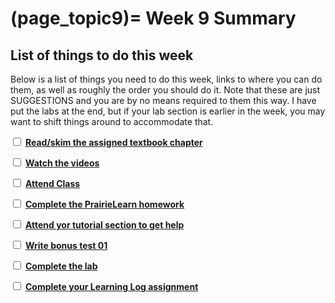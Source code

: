 (page_topic9)=
Week 9 Summary
=======================

## List of things to do this week

Below is a list of things you need to do this week, links to where you can do them, as well as roughly the order you should do it.
Note that these are just SUGGESTIONS and you are by no means required to them this way. 
I have put the labs at the end, but if your lab section is earlier in the week, you may want to shift things around to accommodate that.

<label><input type="checkbox" id="week09_task1" class="box"> [**Read/skim the assigned textbook chapter**](./readings.md)</input></label>

<label><input type="checkbox" id="week09_task2" class="box"> [**Watch the videos**](./videos.md) </input></label>

<label><input type="checkbox" id="week0X_task3" class="box"> [**Attend Class**](./classes.md)</input></label>

<label><input type="checkbox" id="week09_task3" class="box"> [**Complete the PrairieLearn homework**](./homework.md) </input></label>

<label><input type="checkbox" id="week09_task4" class="box"> [**Attend yor tutorial section to get help**](https://canvas.ubc.ca/courses/81870/external_tools/5284) </input></label>

<label><input type="checkbox" id="week09_task5" class="box"> [**Write bonus test 01**](./test.md) </input></label>

<label><input type="checkbox" id="week09_task6" class="box"> [**Complete the lab**](./lab.md) </input></label>

<label><input type="checkbox" id="week09_task7" class="box"> [**Complete your Learning Log assignment**](./learninglog.md) </input></label>